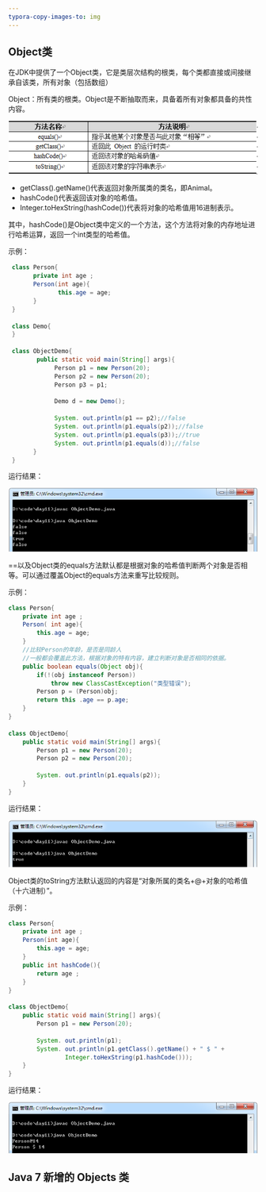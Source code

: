 ```yaml
---
typora-copy-images-to: img
---
```


## Object类
在JDK中提供了一个Object类，它是类层次结构的根类，每个类都直接或间接继承自该类，所有对象（包括数组）

Object：所有类的根类。Object是不断抽取而来，具备着所有对象都具备的共性内容。

![1500704901468](img/1500704901468.png)

- getClass().getName()代表返回对象所属类的类名，即Animal。
- hashCode()代表返回该对象的哈希值。
- Integer.toHexString(hashCode())代表将对象的哈希值用16进制表示。

其中，hashCode()是Object类中定义的一个方法，这个方法将对象的内存地址进行哈希运算，返回一个int类型的哈希值。

示例：

```java
 class Person{
       private int age ;
       Person(int age){
              this.age = age;
       }
 }

 class Demo{
 }

 class ObjectDemo{
        public static void main(String[] args){
             Person p1 = new Person(20);
             Person p2 = new Person(20);
             Person p3 = p1;

             Demo d = new Demo();

             System. out.println(p1 == p2);//false
             System. out.println(p1.equals(p2));//false
             System. out.println(p1.equals(p3));//true
             System. out.println(p1.equals(d));//false
       }
 }
```

运行结果：

![](img/object.png)


==以及Object类的equals方法默认都是根据对象的哈希值判断两个对象是否相等。可以通过覆盖Object的equals方法来重写比较规则。

示例：

```java
class Person{
    private int age ;
    Person( int age){
        this.age = age;
    }
    //比较Person的年龄，是否是同龄人
    //一般都会覆盖此方法，根据对象的特有内容，建立判断对象是否相同的依据。
    public boolean equals(Object obj){
        if(!(obj instanceof Person))
            throw new ClassCastException("类型错误");
        Person p = (Person)obj;
        return this .age == p.age;
    }
}

class ObjectDemo{
    public static void main(String[] args){
        Person p1 = new Person(20);
        Person p2 = new Person(20);

        System. out.println(p1.equals(p2));
    }
}
```

运行结果：

![](img/object2.png)

Object类的toString方法默认返回的内容是“对象所属的类名+@+对象的哈希值（十六进制）”。

示例：

```java
class Person{
    private int age ;
    Person(int age){
        this.age = age;
    }
    public int hashCode(){
        return age ;
    }
}

class ObjectDemo{
    public static void main(String[] args){
        Person p1 = new Person(20);

        System. out.println(p1);
        System. out.println(p1.getClass().getName() + " $ " +
                Integer.toHexString(p1.hashCode()));
    }
}
```

运行结果：

![](img/object3.png)

## Java 7 新增的 Objects 类